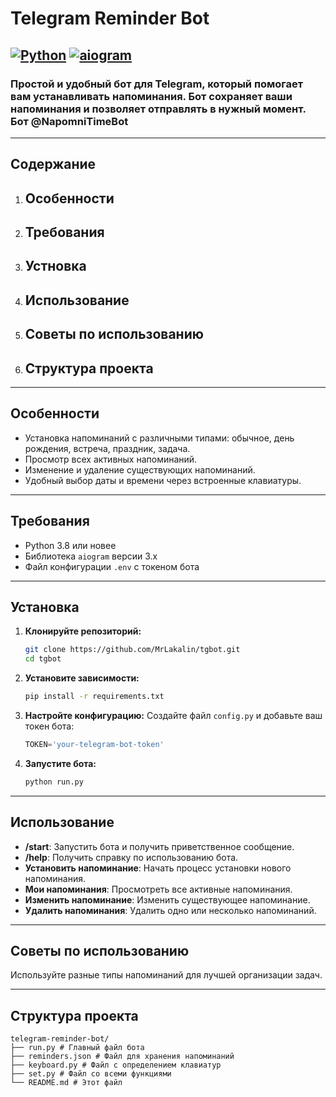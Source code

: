 # Telegram Reminder Bot

## [![Python](https://img.shields.io/badge/Python-3.8+-blue.svg)](https://www.python.org/) [![aiogram](https://img.shields.io/badge/aiogram-3.x-green.svg)](https://docs.aiogram.dev/)

### Простой и удобный бот для Telegram, который помогает вам устанавливать напоминания. Бот сохраняет ваши напоминания и позволяет отправлять в нужный момент. Бот @NapomniTimeBot

---

## Содержание

1. ## Особенности
2. ## Требования
3. ## Устновка
4. ## Использование
5. ## Советы по использованию
6. ## Структура проекта
   
---

## Особенности

- Установка напоминаний с различными типами: обычное, день рождения, встреча, праздник, задача.
- Просмотр всех активных напоминаний.
- Изменение и удаление существующих напоминаний.
- Удобный выбор даты и времени через встроенные клавиатуры.

---

## Требования

- Python 3.8 или новее
- Библиотека `aiogram` версии 3.x
- Файл конфигурации `.env` с токеном бота

---
## Установка

1. **Клонируйте репозиторий:**
   ```bash
   git clone https://github.com/MrLakalin/tgbot.git
   cd tgbot
   ```

2. **Установите зависимости:**
   ```bash
   pip install -r requirements.txt
   ```

3. **Настройте конфигурацию:**
   Создайте файл `config.py` и добавьте ваш токен бота:
   ```python
   TOKEN='your-telegram-bot-token'
   ```

4. **Запустите бота:**
   ```bash
   python run.py
   ```
   
---
## Использование

- **/start**: Запустить бота и получить приветственное сообщение.
- **/help**: Получить справку по использованию бота.
- **Установить напоминание**: Начать процесс установки нового напоминания.
- **Мои напоминания**: Просмотреть все активные напоминания.
- **Изменить напоминание**: Изменить существующее напоминание.
- **Удалить напоминания**: Удалить одно или несколько напоминаний.

---

## Советы по использованию

Используйте разные типы напоминаний для лучшей организации задач.

---

## Структура проекта
```
telegram-reminder-bot/
├── run.py # Главный файл бота
├── reminders.json # Файл для хранения напоминаний
├── keyboard.py # Файл с определением клавиатур
├── set.py # Файл со всеми функциями
└── README.md # Этот файл
```
